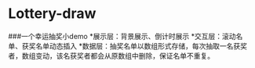 # Lottery-draw
###一个幸运抽奖小demo
*展示层：背景展示、倒计时展示
*交互层：滚动名单、获奖名单动态插入
*数据层：抽奖名单以数组形式存储，每次抽取一名获奖者，数组变动，该名获奖者都会从原数组中删除，保证名单不重复。
